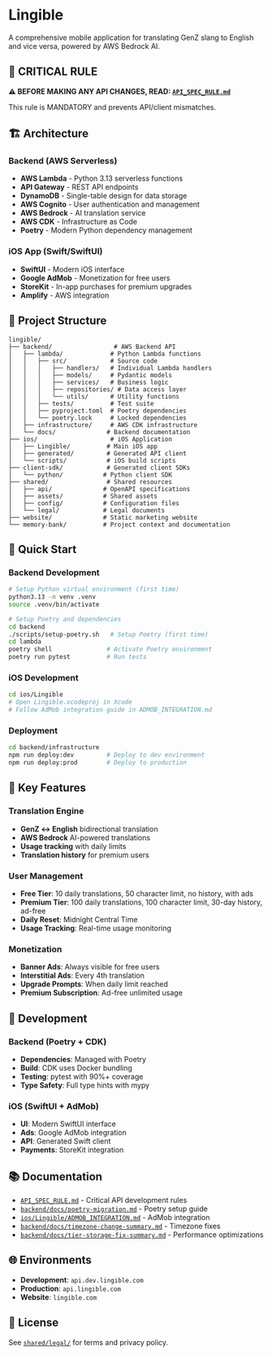 # Lingible

A comprehensive mobile application for translating GenZ slang to English and vice versa, powered by AWS Bedrock AI.

## 🚨 CRITICAL RULE

**⚠️ BEFORE MAKING ANY API CHANGES, READ: [`API_SPEC_RULE.md`](./API_SPEC_RULE.md)**

This rule is MANDATORY and prevents API/client mismatches.

## 🏗️ Architecture

### Backend (AWS Serverless)
- **AWS Lambda** - Python 3.13 serverless functions
- **API Gateway** - REST API endpoints
- **DynamoDB** - Single-table design for data storage
- **AWS Cognito** - User authentication and management
- **AWS Bedrock** - AI translation service
- **AWS CDK** - Infrastructure as Code
- **Poetry** - Modern Python dependency management

### iOS App (Swift/SwiftUI)
- **SwiftUI** - Modern iOS interface
- **Google AdMob** - Monetization for free users
- **StoreKit** - In-app purchases for premium upgrades
- **Amplify** - AWS integration

## 📁 Project Structure

```
lingible/
├── backend/                 # AWS Backend API
│   ├── lambda/             # Python Lambda functions
│   │   ├── src/            # Source code
│   │   │   ├── handlers/   # Individual Lambda handlers
│   │   │   ├── models/     # Pydantic models
│   │   │   ├── services/   # Business logic
│   │   │   ├── repositories/ # Data access layer
│   │   │   └── utils/      # Utility functions
│   │   ├── tests/          # Test suite
│   │   ├── pyproject.toml  # Poetry dependencies
│   │   └── poetry.lock     # Locked dependencies
│   ├── infrastructure/     # AWS CDK infrastructure
│   └── docs/              # Backend documentation
├── ios/                    # iOS Application
│   ├── Lingible/          # Main iOS app
│   ├── generated/         # Generated API client
│   └── scripts/           # iOS build scripts
├── client-sdk/            # Generated client SDKs
│   └── python/           # Python client SDK
├── shared/                # Shared resources
│   ├── api/              # OpenAPI specifications
│   ├── assets/           # Shared assets
│   ├── config/           # Configuration files
│   └── legal/            # Legal documents
├── website/              # Static marketing website
└── memory-bank/          # Project context and documentation
```

## 🚀 Quick Start

### Backend Development
```bash
# Setup Python virtual environment (first time)
python3.13 -m venv .venv
source .venv/bin/activate

# Setup Poetry and dependencies
cd backend
./scripts/setup-poetry.sh   # Setup Poetry (first time)
cd lambda
poetry shell               # Activate Poetry environment
poetry run pytest          # Run tests
```

### iOS Development
```bash
cd ios/Lingible
# Open Lingible.xcodeproj in Xcode
# Follow AdMob integration guide in ADMOB_INTEGRATION.md
```

### Deployment
```bash
cd backend/infrastructure
npm run deploy:dev         # Deploy to dev environment
npm run deploy:prod        # Deploy to production
```

## 🎯 Key Features

### Translation Engine
- **GenZ ↔ English** bidirectional translation
- **AWS Bedrock** AI-powered translations
- **Usage tracking** with daily limits
- **Translation history** for premium users

### User Management
- **Free Tier**: 10 daily translations, 50 character limit, no history, with ads
- **Premium Tier**: 100 daily translations, 100 character limit, 30-day history, ad-free
- **Daily Reset**: Midnight Central Time
- **Usage Tracking**: Real-time usage monitoring

### Monetization
- **Banner Ads**: Always visible for free users
- **Interstitial Ads**: Every 4th translation
- **Upgrade Prompts**: When daily limit reached
- **Premium Subscription**: Ad-free unlimited usage

## 🔧 Development

### Backend (Poetry + CDK)
- **Dependencies**: Managed with Poetry
- **Build**: CDK uses Docker bundling
- **Testing**: pytest with 90%+ coverage
- **Type Safety**: Full type hints with mypy

### iOS (SwiftUI + AdMob)
- **UI**: Modern SwiftUI interface
- **Ads**: Google AdMob integration
- **API**: Generated Swift client
- **Payments**: StoreKit integration

## 📚 Documentation

- [`API_SPEC_RULE.md`](./API_SPEC_RULE.md) - Critical API development rules
- [`backend/docs/poetry-migration.md`](./backend/docs/poetry-migration.md) - Poetry setup guide
- [`ios/Lingible/ADMOB_INTEGRATION.md`](./ios/Lingible/ADMOB_INTEGRATION.md) - AdMob integration
- [`backend/docs/timezone-change-summary.md`](./backend/docs/timezone-change-summary.md) - Timezone fixes
- [`backend/docs/tier-storage-fix-summary.md`](./backend/docs/tier-storage-fix-summary.md) - Performance optimizations

## 🌐 Environments

- **Development**: `api.dev.lingible.com`
- **Production**: `api.lingible.com`
- **Website**: `lingible.com`

## 📄 License

See [`shared/legal/`](./shared/legal/) for terms and privacy policy.
